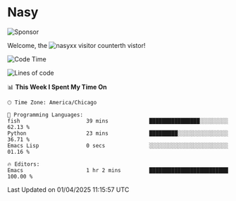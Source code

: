 # Nasy

<!--
<p align="center">
<img height="200" src="https://github-readme-stats.vercel.app/api?username=nasyxx&count_private=true&show_icons=true&theme=dracula&include_all_commits=true"/>
<img height="200" src="https://github-readme-stats.vercel.app/api/top-langs/?username=nasyxx&theme=dracula&hide=html,jupyter+notebook&count_private=true&show_icons=true"/>
</p>

  
----------------
-->

![Sponsor](https://img.shields.io/static/v1.svg?label=Sponsor&message=%E2%9D%A4&logo=GitHub&style=flat&color=pink)
 
Welcome, the ![nasyxx visitor counter](https://count.getloli.com/get/@nasyxx?theme=rule34)th vistor!
 
<!--START_SECTION:waka-->
![Code Time](http://img.shields.io/badge/Code%20Time-4%2C741%20hrs-blue)

![Lines of code](https://img.shields.io/badge/From%20Hello%20World%20I%27ve%20Written-6.3%20million%20lines%20of%20code-blue)

📊 **This Week I Spent My Time On** 

```text
🕑︎ Time Zone: America/Chicago

💬 Programming Languages: 
fish                     39 mins             ████████████████░░░░░░░░░   62.13 % 
Python                   23 mins             █████████░░░░░░░░░░░░░░░░   36.71 % 
Emacs Lisp               0 secs              ░░░░░░░░░░░░░░░░░░░░░░░░░   01.16 % 

🔥 Editors: 
Emacs                    1 hr 2 mins         █████████████████████████   100.00 % 
```


 Last Updated on 01/04/2025 11:15:57 UTC
<!--END_SECTION:waka-->

<!-- ![visitors](https://visitor-badge.laobi.icu/badge?page_id=nasyxx.nasyxx) -->
